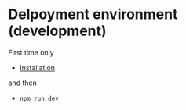 # Delpoyment environment (development)

First time only

- [Installation](./installation.md)

and then

- `npm run dev`